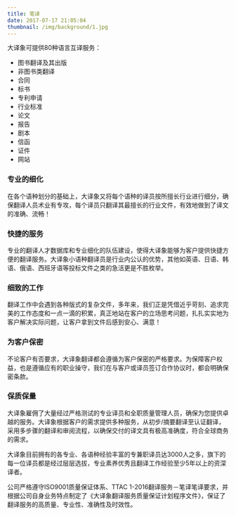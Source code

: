 ```yaml
---
title: 笔译
date: 2017-07-17 21:05:04
thumbnail: /img/background/1.jpg
---
```


大译象可提供80种语言互译服务：

* 图书翻译及其出版
* 非图书类翻译
* 合同
* 标书
* 专利申请
* 行业标准
* 论文
* 报告
* 剧本
* 信函
* 证件
* 网站

### 专业的细化

在各个语种划分的基础上，大译象又将每个语种的译员按所擅长行业进行细分，确保翻译人员术业有专攻，每个译员只翻译其最擅长的行业文件，有效地做到了译文的准确、流畅！

### 快捷的服务

专业的翻译人才数据库和专业细化的队伍建设，使得大译象能够为客户提供快捷方便的翻译服务。大译象小语种翻译员是行业内公认的优势，其他如英语、日语、韩语、俄语、西班牙语等投标文件之类的急活更是不胜枚举。

### 细致的工作

翻译工作中会遇到各种版式的复杂文件，多年来，我们正是凭借近乎苛刻、追求完美的工作态度和一点一滴的积累，真正地站在客户的立场思考问题，扎扎实实地为客户解决实际问题，让客户拿到文件后感到安心、满意！

### 为客户保密

不论客户有否要求，大译象翻译都会遵循为客户保密的严格要求。为保障客户权益，也是遵循应有的职业操守，我们在与客户或译员签订合作协议时，都会明确保密条款。

### 保质保量

大译象雇佣了大量经过严格测试的专业译员和全职质量管理人员，确保为您提供卓越的服务。大译象根据客户的需求提供多种服务，从初步/摘要翻译至认证翻译，采用多步骤的翻译和审阅流程，以确保交付的译文具有极高准确度，符合全球商务的需求。

大译象目前拥有的各专业、各语种经验丰富的专兼职译员达3000人之多，旗下的每一位译员都是经过层层选拔，专业素养优秀且翻译工作经验至少5年以上的资深译者。

公司严格遵守ISO9001质量保证体系、TTAC 1-2016翻译服务－笔译笔译要求，并根据公司自身业务特点制定了《大译象翻译服务质量保证计划程序文件》，保证了翻译服务的高质量、专业性、准确性及时效性。

